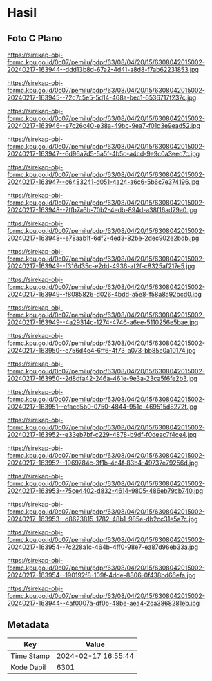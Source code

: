 # Hasil

## Foto C Plano

https://sirekap-obj-formc.kpu.go.id/0c07/pemilu/pdpr/63/08/04/20/15/6308042015002-20240217-163944--ddd13b8d-67a2-4d41-a8d8-f7ab62231853.jpg

https://sirekap-obj-formc.kpu.go.id/0c07/pemilu/pdpr/63/08/04/20/15/6308042015002-20240217-163945--72c7c5e5-5d14-468a-bec1-6536717f237c.jpg

https://sirekap-obj-formc.kpu.go.id/0c07/pemilu/pdpr/63/08/04/20/15/6308042015002-20240217-163946--e7c26c40-e38a-49bc-9ea7-f01d3e9ead52.jpg

https://sirekap-obj-formc.kpu.go.id/0c07/pemilu/pdpr/63/08/04/20/15/6308042015002-20240217-163947--6d96a7d5-5a5f-4b5c-a4cd-9e9c0a3eec7c.jpg

https://sirekap-obj-formc.kpu.go.id/0c07/pemilu/pdpr/63/08/04/20/15/6308042015002-20240217-163947--c6483241-d051-4a24-a6c6-5b6c7e374196.jpg

https://sirekap-obj-formc.kpu.go.id/0c07/pemilu/pdpr/63/08/04/20/15/6308042015002-20240217-163948--7ffb7a6b-70b2-4edb-894d-a38f16ad79a0.jpg

https://sirekap-obj-formc.kpu.go.id/0c07/pemilu/pdpr/63/08/04/20/15/6308042015002-20240217-163948--e78aab1f-6df2-4ed3-82be-2dec902e2bdb.jpg

https://sirekap-obj-formc.kpu.go.id/0c07/pemilu/pdpr/63/08/04/20/15/6308042015002-20240217-163949--f316d35c-e2dd-4936-af2f-c8325af217e5.jpg

https://sirekap-obj-formc.kpu.go.id/0c07/pemilu/pdpr/63/08/04/20/15/6308042015002-20240217-163949--f8085826-d026-4bdd-a5e8-f58a8a92bcd0.jpg

https://sirekap-obj-formc.kpu.go.id/0c07/pemilu/pdpr/63/08/04/20/15/6308042015002-20240217-163949--4a29314c-1274-4746-a6ee-5110256e5bae.jpg

https://sirekap-obj-formc.kpu.go.id/0c07/pemilu/pdpr/63/08/04/20/15/6308042015002-20240217-163950--e756d4e4-6ff6-4f73-a073-bb85e0a10174.jpg

https://sirekap-obj-formc.kpu.go.id/0c07/pemilu/pdpr/63/08/04/20/15/6308042015002-20240217-163950--2d8dfa42-246a-461e-9e3a-23ca5f6fe2b3.jpg

https://sirekap-obj-formc.kpu.go.id/0c07/pemilu/pdpr/63/08/04/20/15/6308042015002-20240217-163951--efacd5b0-0750-4844-951e-469515d8272f.jpg

https://sirekap-obj-formc.kpu.go.id/0c07/pemilu/pdpr/63/08/04/20/15/6308042015002-20240217-163952--e33eb7bf-c229-4878-b9df-f0deac7f4ce4.jpg

https://sirekap-obj-formc.kpu.go.id/0c07/pemilu/pdpr/63/08/04/20/15/6308042015002-20240217-163952--1969784c-3f1b-4c4f-83b4-49737e79256d.jpg

https://sirekap-obj-formc.kpu.go.id/0c07/pemilu/pdpr/63/08/04/20/15/6308042015002-20240217-163953--75ce4402-d832-4614-9805-486eb79cb740.jpg

https://sirekap-obj-formc.kpu.go.id/0c07/pemilu/pdpr/63/08/04/20/15/6308042015002-20240217-163953--d8623815-1782-48b1-985e-db2cc31e5a7c.jpg

https://sirekap-obj-formc.kpu.go.id/0c07/pemilu/pdpr/63/08/04/20/15/6308042015002-20240217-163954--7c228a1c-464b-4ff0-98e7-ea87d96eb33a.jpg

https://sirekap-obj-formc.kpu.go.id/0c07/pemilu/pdpr/63/08/04/20/15/6308042015002-20240217-163954--190192f8-109f-4dde-8806-0f438bd66efa.jpg

https://sirekap-obj-formc.kpu.go.id/0c07/pemilu/pdpr/63/08/04/20/15/6308042015002-20240217-163944--4af0007a-df0b-48be-aea4-2ca3868281eb.jpg


## Metadata

| Key        | Value               |
| ---------- | ------------------- |
| Time Stamp | 2024-02-17 16:55:44 |
| Kode Dapil | 6301                |



